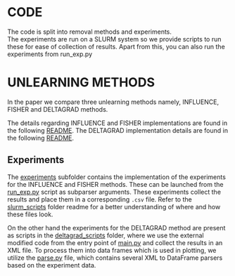 # CODE

The code is split into removal methods and experiments.  
The experiments are run on a SLURM system so we provide scripts to run these for ease of collection of results.
Apart from this, you can also run the experiments from run_exp.py

# UNLEARNING METHODS

In the paper we compare three unlearning methods namely, INFLUENCE, FISHER and DELTAGRAD methods.

The details regarding INFLUENCE and FISHER implementations are found in the following [README](methods/README.md).
The DELTAGRAD implementation details are found in the following [README](../external_code/DeltaGrad/src/README.md).

## Experiments

The [experiments](experiments/) subfolder contains the implementation of the experiments for the INFLUENCE and FISHER methods. These can be launched from the [run_exp.py](../run_exp.py) script as subparser arguments. These experiments collect the results and place them in a corresponding `.csv` file. Refer to the [slurm_scripts](../code/slurm_scripts/) folder readme for a better understanding of where and how these files look.

On the other hand the experiments for the DELTAGRAD method are present as scripts in the [deltagrad_scripts](../deltagrad_script) folder, where we use the external modified code from the entry point of [main.py](../external_code/DeltaGrad/src/main.py) and collect the results in an XML file. To process them into data frames which is used in plotting, we utilize the [parse.py](../code/parse.py) file, which contains several XML to DataFrame parsers based on the experiment data.

